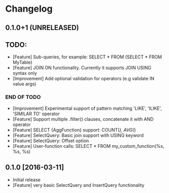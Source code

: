 Changelog
=========

0.1.0+1 (UNRELEASED)
--------------------
## TODO:
* [Feature] Sub-queries, for example: SELECT * FROM (SELECT * FROM MyTable)
* [Feature] JOIN ON functionality. Currently it supports JOIN USING syntax only
* [Improvement] Add optional validation for operators (e.g validate IN value args) 

### END OF TODO

* [Improvement] Experimental support of pattern matching 'LIKE', 'ILIKE', 'SIMILAR TO' operator
* [Feature] Support multiple .filter() clauses, concatenate it with AND operator
* [Feature] SELECT {AggFunction} support: COUNT(*), AVG(*)
* [Feature] SelectQuery: Basic join support with USING keyword
* [Feature] SelectQuery: Offset option
* [Feature] User-function calls: SELECT * FROM my_custom_function(%s, %s, %s)


0.1.0 [2016-03-11]
--------------------
* Initial release
* [Feature] very basic SelectQuery and InsertQuery functionality